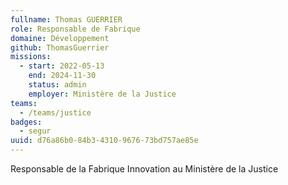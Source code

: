 ```yaml
---
fullname: Thomas GUERRIER
role: Responsable de Fabrique
domaine: Développement
github: ThomasGuerrier
missions:
  - start: 2022-05-13
    end: 2024-11-30
    status: admin
    employer: Ministère de la Justice
teams:
  - /teams/justice
badges:
  - segur
uuid: d76a86b0-84b3-4310-9676-73bd757ae85e
---
```

Responsable de la Fabrique Innovation au Ministère de la Justice